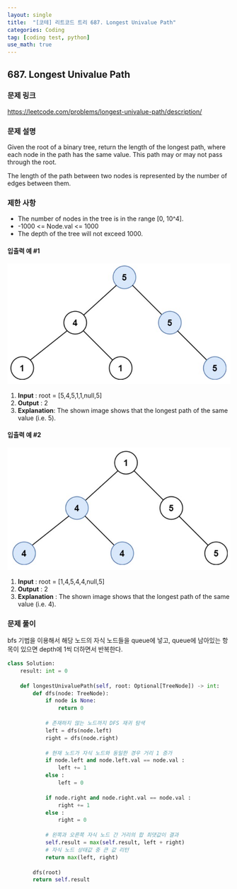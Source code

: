 ```yaml
---
layout: single
title:  "[코테] 리트코드 트리 687. Longest Univalue Path"
categories: Coding
tag: [coding test, python]
use_math: true
---
```


## 687. Longest Univalue Path
### 문제 링크
<https://leetcode.com/problems/longest-univalue-path/description/>

### 문제 설명
Given the root of a binary tree, return the length of the longest path, where each node in the path has the same value. This path may or may not pass through the root.

The length of the path between two nodes is represented by the number of edges between them.

### 제한 사항
- The number of nodes in the tree is in the range [0, 10^4].
- -1000 <= Node.val <= 1000
- The depth of the tree will not exceed 1000.

#### 입출력 예 #1 
![그림1](/images/20240420_5.png)
1. **Input** : root = [5,4,5,1,1,null,5]
2. **Output** : 2
3. **Explanation**: The shown image shows that the longest path of the same value (i.e. 5).

#### 입출력 예 #2
![그림2](/images/20240420_6.png)
1. **Input** : root = [1,4,5,4,4,null,5]
2. **Output** : 2
3. **Explanation** : The shown image shows that the longest path of the same value (i.e. 4).

### 문제 풀이
bfs 기법을 이용해서 해당 노드의 자식 노드들을 queue에 넣고, queue에 남아있는 항목이 있으면 depth에 1씩 더하면서 반복한다.


```python
class Solution:
    result: int = 0

    def longestUnivaluePath(self, root: Optional[TreeNode]) -> int:
        def dfs(node: TreeNode):
            if node is None:
                return 0

            # 존재하지 않는 노드까지 DFS 재귀 탐색
            left = dfs(node.left)
            right = dfs(node.right)

            # 현재 노드가 자식 노드와 동일한 경우 거리 1 증가
            if node.left and node.left.val == node.val :
                left += 1
            else : 
                left = 0

            if node.right and node.right.val == node.val :
                right += 1
            else : 
                right = 0 

            # 왼쪽과 오른쪽 자식 노드 간 거리의 합 최댓값이 결과
            self.result = max(self.result, left + right)
            # 자식 노드 상태값 중 큰 값 리턴
            return max(left, right)

        dfs(root)
        return self.result
```
